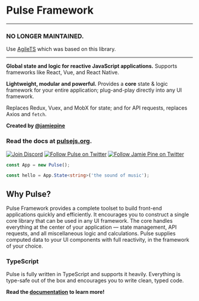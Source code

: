 # Pulse Framework
______________________________________________________________

### NO LONGER MAINTAINED.
Use [AgileTS](https://github.com/agile-ts/agile) which was based on this library.
______________________________________________________________
**Global state and logic for reactive JavaScript applications.** Supports frameworks like React, Vue, and React Native.

**Lightweight, modular and powerful.** Provides a **core** state & logic framework for your entire application; plug-and-play directly into any UI framework.

Replaces Redux, Vuex, and MobX for state; and for API requests, replaces Axios and `fetch`.

**Created by [@jamiepine](https://twitter.com/jamiepine)**

### Read the docs at [pulsejs.org](https://pulsejs.org).

[![Join Discord](https://discordapp.com/api/guilds/658189217746255881/embed.png)](https://discord.gg/RjG8ShB)
[![Follow Pulse on Twitter](https://img.shields.io/twitter/follow/pulseframework.svg?label=Pulse+on+Twitter)](https://twitter.com/pulseframework)
[![Follow Jamie Pine on Twitter](https://img.shields.io/twitter/follow/jamiepine.svg?label=Jamie+on+Twitter)](https://twitter.com/jamiepine)

```ts
const App = new Pulse();

const hello = App.State<string>('the sound of music');
```

## Why Pulse?

Pulse Framework provides a complete toolset to build front-end applications quickly and efficiently. It encourages you to construct a single core library that can be used in any UI framework. The core handles everything at the center of your application — state management, API requests, and all miscellaneous logic and calculations. Pulse supplies computed data to your UI components with full reactivity, in the framework of your choice.

### TypeScript

Pulse is fully written in TypeScript and supports it heavily. Everything is type-safe out of the box and encourages you to write clean, typed code.

**Read the [documentation](https://pulsejs.org/v3/introduction/what-is-pulse.html) to learn more!**
